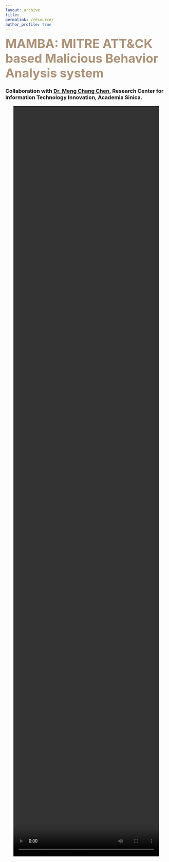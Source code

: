 ```yaml
---
layout: archive
title: 
permalink: /resource/
author_profile: true
---
```

<!-- Malware Analysis Paragraph-->
<span style="color:#AB9278;font-weight:700;font-size:38px"> MAMBA: MITRE ATT&CK based Malicious Behavior Analysis system </span>

<h3>Collaboration with <a href="https://homepage.iis.sinica.edu.tw/pages/mcc/index_en.html">Dr. Meng Chang Chen</a>, Research Center for Information Technology Innovation, Academia Sinica. </h3>
<!-- <div style= "background:#FDF8F5"> -->
  
<!--這裡放影片-->
<div align="center">
  <video width="90%" height="60%" controls>
    
  <source src="/_pages/mamba_video.mp4" type="video/mp4">
<!--   <source src="/_pages/mamba_video.ogg" type="video/ogg">
  Your browser does not support HTML video. -->
</video>
<!--   <img src="/images/Malware_Analysis.png" width="80%" height="80%">  -->
</div>

